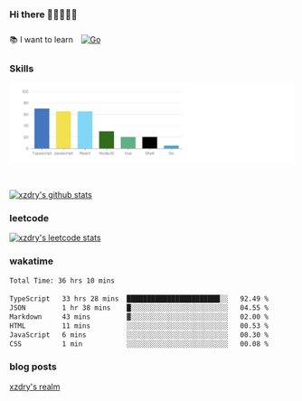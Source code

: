### Hi there 👋👋👋👋👋

 :books: I want to learn <a href="https://go.dev/" target="_blank"><img style="margin: 10px" src="https://profilinator.rishav.dev/skills-assets/go-original.svg" alt="Go" height="50" /></a>  

### Skills
![](img/2022-09-05-22-04-20.png)

<br />

[![xzdry's github stats](https://github-readme-stats.vercel.app/api?username=xzdry&count_private=true&show_icons=true&theme=vue)](https://github.com/xzdry)

### leetcode
[![xzdry's leetcode stats](https://leetcard.jacoblin.cool/xzdry-2?theme=light&font=Anek%20Kannada&site=cn)](https://leetcode.cn/u/xzdry-2/)

### wakatime
<!--START_SECTION:waka-->

```text
Total Time: 36 hrs 10 mins

TypeScript   33 hrs 28 mins  ███████████████████████░░   92.49 %
JSON         1 hr 38 mins    █░░░░░░░░░░░░░░░░░░░░░░░░   04.55 %
Markdown     43 mins         ▓░░░░░░░░░░░░░░░░░░░░░░░░   02.00 %
HTML         11 mins         ░░░░░░░░░░░░░░░░░░░░░░░░░   00.53 %
JavaScript   6 mins          ░░░░░░░░░░░░░░░░░░░░░░░░░   00.30 %
CSS          1 min           ░░░░░░░░░░░░░░░░░░░░░░░░░   00.08 %
```

<!--END_SECTION:waka-->

### blog posts
[xzdry's realm](https://www.justdry.net/)
